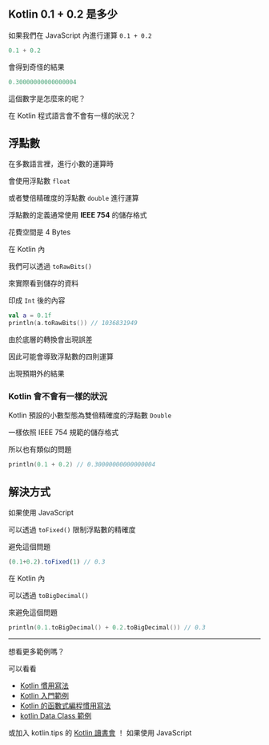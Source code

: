 ## Kotlin 0.1 + 0.2 是多少

如果我們在 JavaScript 內進行運算 `0.1 + 0.2`
 
```javascript
0.1 + 0.2
```
 
會得到奇怪的結果
 
```javascript
0.30000000000000004
```

這個數字是怎麼來的呢？

在 Kotlin 程式語言會不會有一樣的狀況？

## 浮點數

在多數語言裡，進行小數的運算時

會使用浮點數 `float`

或者雙倍精確度的浮點數 `double` 進行運算

浮點數的定義通常使用 **IEEE 754** 的儲存格式

花費空間是 4 Bytes

在 Kotlin 內

我們可以透過 `toRawBits()`

來實際看到儲存的資料

印成 `Int` 後的內容

```kotlin
val a = 0.1f  
println(a.toRawBits()) // 1036831949
```

由於底層的轉換會出現誤差

因此可能會導致浮點數的四則運算

出現預期外的結果

### Kotlin 會不會有一樣的狀況

Kotlin 預設的小數型態為雙倍精確度的浮點數 `Double`

一樣依照 IEEE 754 規範的儲存格式

所以也有類似的問題

```kotlin
println(0.1 + 0.2) // 0.30000000000000004
```

## 解決方式

如果使用 JavaScript

可以透過 `toFixed()` 限制浮點數的精確度

避免這個問題

```javascript
(0.1+0.2).toFixed(1) // 0.3
```

在 Kotlin 內

可以透過 `toBigDecimal()`

來避免這個問題

```kotlin
println(0.1.toBigDecimal() + 0.2.toBigDecimal()) // 0.3
```

-----

想看更多範例嗎？

可以看看

- [Kotlin 慣用寫法](idioms.md)
- [Kotlin 入門範例](kotlin-syntax.md)
- [Kotlin 的函數式編程慣用寫法](kotlin-functional-programming-example.md)
- [kotlin Data Class 範例](kotlin-data-class-example.md)

或加入 kotlin.tips 的 [Kotlin 讀書會](https://tw.kotlin.tips/study-jams) ！
如果使用 JavaScript
